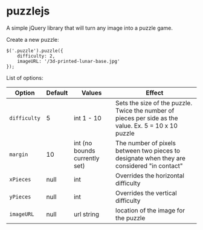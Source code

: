 puzzlejs
========

A simple jQuery library that will turn any image into a puzzle game.

Create a new puzzle:
```
$('.puzzle').puzzle({
	difficulty: 2,
	imageURL: '/3d-printed-lunar-base.jpg'
});
```

List of options:

Option | Default | Values | Effect
--- | --- | --- | ---
`difficulty` | 5 | int 1 - 10 | Sets the size of the puzzle. Twice the number of pieces per side as the value. Ex. 5 = 10 x 10 puzzle
`margin` | 10 | int (no bounds currently set) | The number of pixels between two pieces to designate when they are considered "in contact"
`xPieces` | null | int | Overrides the horizontal difficulty
`yPieces` | null | int | Overrides the vertical difficulty
`imageURL` | null | url string | location of the image for the puzzle
